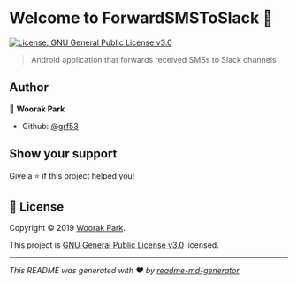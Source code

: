# Welcome to ForwardSMSToSlack 👋
[![License: GNU General Public License v3.0](https://img.shields.io/badge/License-GNU%20General%20Public%20License%20v3.0-yellow.svg)](https://github.com/lunit-io/ForwardSMSToSlack/blob/master/LICENSE)

> Android application that forwards received SMSs to Slack channels

## Author

👤 **Woorak Park**

* Github: [@grf53](https://github.com/grf53)

## Show your support

Give a ⭐️ if this project helped you!


## 📝 License

Copyright © 2019 [Woorak Park](https://github.com/grf53).

This project is [GNU General Public License v3.0](https://github.com/lunit-io/ForwardSMSToSlack/blob/master/LICENSE) licensed.

***
_This README was generated with ❤️ by [readme-md-generator](https://github.com/kefranabg/readme-md-generator)_